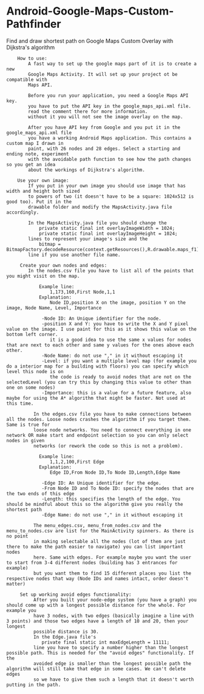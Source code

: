 # Android-Google-Maps-Custom-Pathfinder
Find and draw shortest path on Google Maps Custom Overlay with Dijkstra's algorithm

        How to use:
            A fast way to set up the google maps part of it is to create a new
            Google Maps Activity. It will set up your project ot be compatible with
            Maps API.
            
            Before you run your application, you need a Google Maps API key.
            you have to put the API key in the google_maps_api.xml file.
            read the comment there for more information.
            without it you will not see the image overlay on the map.
           
            After you have API key from Google and you put it in the google_maps_api.xml file
            you have a working Android Maps application. This contains a custom map I drawn in
            paint, with 26 nodes and 28 edges. Select a starting and ending note, experiment
            with the avoidable path function to see how the path changes so you get an idea
            about the workings of Dijkstra's algorithm.

        Use your own image:
            If you put in your own image you should use image that has width and height both sized
            to powers of two (it doesn't have to be a square: 1024x512 is good too). Put it in the
            drawable folder and modify the MapsActivity.java file accordingly.

            In the MapsActivity.java file you should change the
                private static final int overlayImageWidth = 1024;
                private static final int overlayImageHeight = 1024;
            lines to represent your image's size and the
                bitmap = BitmapFactory.decodeResource(context.getResources(),R.drawable.maps_f1);
            line if you use another file name.

         Create your own nodes and edges:
            In the nodes.csv file you have to list all of the points that you might visit on the map.

                Example line:
                    1,173,160,First Node,1,1
                Explanation:
                    Node ID,position X on the image, position Y on the image, Node Name, Level, Importance

                 -Node ID: An Unique identifier for the node.
                 -position X and Y: you have to write the X and Y pixel value on the image. I use paint for this as it shows this value on the bottom left corner.
                    it is a good idea to use the same x values for nodes that are next to each other and same y values for the ones above each other.
                 -Node Name: do not use "," in it without escaping it
                 -Level: if you want a multiple level map (for example you do a interior map for a building with floors) you can specify which level this node is on
                    the code is ready to avoid nodes that are not on the selectedLevel (you can try this by changing this value to other than one on some nodes)
                 -Importance: this is a value for a future feature, also maybe for using the A* algorithm that might be faster. Not used at this time.

              In the edges.csv file you have to make connections between all the nodes. Loose nodes crashes the algorithm if you target them. Same is true for
              loose node networks. You need to connect everything in one network OR make start and endpoint selection so you can only select nodes in given
              networks (or rework the code so this is not a problem).

                Example line:
                    1,1,2,100,First Edge
                Explanation:
                    Edge ID,From Node ID,To Node ID,Length,Edge Name

                 -Edge ID: An Unique identifier for the edge.
                 -From Node ID and To Node ID: specify the nodes that are the two ends of this edge
                 -Length: this specifies the length of the edge. You should be mindful about this so the algorithm give you really the shortest path
                 -Edge Name: do not use "," in it without escaping it

              The menu_edges.csv, menu_from_nodes.csv and the menu_to_nodes.csv are list for the MainActivity spinners. As there is no point
              in making selectable all the nodes (lot of them are just there to make the path easier to navigate) you can list important nodes
              here. Same with edges. For example maybe you want the user to start from 3-4 different nodes (building has 3 entrances for example)
              but you want them to find 15 different places you list the respective nodes that way (Node IDs and names intact, order doesn't matter)

         Set up working avoid edges functionality:
              After you built your node-edge system (you have a graph) you should come up with a longest possible distance for the whole. For example you
              have 3 nodes, with two edges (basically imagine a line with 3 points) and those two edges have a length of 10 and 20, then your longest
              possible distance is 30.
              In the Edge.java file's
                 private final static int maxEdgeLength = 11111;
              line you have to specify a number higher than the longest possible path. This is needed for the "avoid edges" functionality. If the
              avoided edge is smaller than the longest possible path the algorithm will still take that edge in some cases. We can't delete edges
              so we have to give them such a length that it doesn't worth putting in the path.
